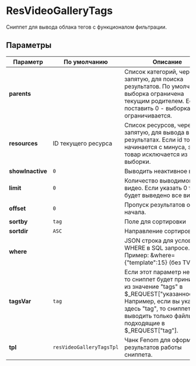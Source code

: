 # ResVideoGalleryTags

Сниппет для вывода облака тегов с функционалом фильтрации.

## Параметры

| Параметр         | По умолчанию             | Описание                                                                                                                                                                                                             |
| ---------------- | ------------------------ | -------------------------------------------------------------------------------------------------------------------------------------------------------------------------------------------------------------------- |
| **parents**      |                          | Список категорий, через запятую, для поиска результатов. По умолчанию выборка ограничена текущим родителем. Если поставить 0 - выборка не ограничивается.                                                            |
| **resources**    | ID текущего ресурса      | Список ресурсов, через запятую, для вывода в результатах. Если id товара начинается с минуса, этот товар исключается из выборки.                                                                                     |
| **showInactive** | `0`                      | Выводить  неактивное видео.                                                                                                                                                                                          |
| **limit**        | `0`                      | Количество выводимого видео. Если указать 0 то будет выведено все видео                                                                                                                                              |
| **offset**       | `0`                      | Пропуск результатов от начала.                                                                                                                                                                                       |
| **sortby**       | `tag`                    | Поле для сортировки                                                                                                                                                                                                  |
| **sortdir**      | `ASC`                    | Направление сортировки                                                                                                                                                                                               |
| **where**        |                          | JSON строка для условия WHERE в SQL запросе. Пример: &where={"template":15} (без TV)                                                                                                                                 |
| **tagsVar**      | `tag`                    | Если этот параметр не пуст, то сниппет будет принимать из значение "tags" в $_REQUEST["указанноеимя"]. Например, если вы укажите здесь "tag", то сниппет будет выводить только файлы, подходящие в $_REQUEST["tag"]. |
| **tpl**          | `resVideoGalleryTagsTpl` | Чанк Fenom для оформления результатов работы сниппета.                                                                                                                                                               |
